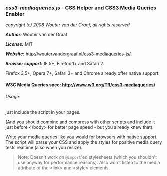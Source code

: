 ### *css3-mediaqueries.js* - CSS Helper and CSS3 Media Queries Enabler

*copyright (c) 2008 Wouter van der Graaf, all rights reserved*

***Author:*** Wouter van der Graaf <woutervandergraaf at gmail com>

***License:*** MIT

***Website:*** ~~<http://woutervandergraaf.nl/css3-mediaqueries-js/>~~

***Browser support:*** IE 5+, Firefox 1+ and Safari 2.

Firefox 3.5+, Opera 7+, Safari 3+ and Chrome already offer native support.

#### W3C Media Queries spec: <http://www.w3.org/TR/css3-mediaqueries/>

###### Usage:
just include the script in your pages.

(And you should combine and compress with other scripts and include it just before &lt;/body&gt; for better page speed - but you already knew that).

Write your media queries like you would for browsers with native support. The script will parse your CSS and apply the styles for positive media query tests realtime (also when you resize).

>Note: Doesn't work on `@import`'ed stylesheets (which you shouldn't use anyway for performance reasons). Also won't listen to the media attribute of the &lt;link&gt; and &lt;style&gt; elements.